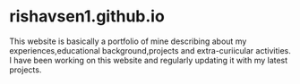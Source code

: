 # rishavsen1.github.io
This website is basically a portfolio of mine describing about my experiences,educational background,projects and extra-curiicular activities.
I have been working on this website and regularly updating it with my latest projects.
